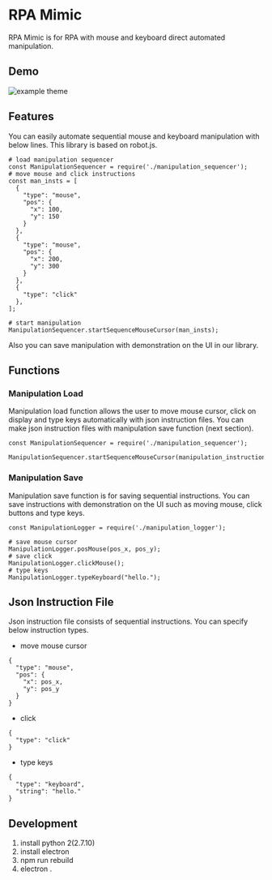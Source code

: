 # RPA Mimic

RPA Mimic is for RPA with mouse and keyboard direct automated manipulation.

## Demo

![example theme](https://user-images.githubusercontent.com/22574443/89990312-24a5d980-dcbd-11ea-917f-cc491f159d74.png)

## Features

You can easily automate sequential mouse and keyboard manipulation with below lines.
This library is based on robot.js.

```
# load manipulation sequencer
const ManipulationSequencer = require('./manipulation_sequencer');
# move mouse and click instructions
const man_insts = [
  {
    "type": "mouse",
    "pos": {
      "x": 100,
      "y": 150
    }
  },
  {
    "type": "mouse",
    "pos": {
      "x": 200,
      "y": 300
    }
  },
  {
    "type": "click"
  },
];

# start manipulation
ManipulationSequencer.startSequenceMouseCursor(man_insts);
```

Also you can save manipulation with demonstration on the UI in our library.

## Functions

### Manipulation Load

Manipulation load function allows the user to move mouse cursor, click on display and type keys automatically with json instruction files.
You can make json instruction files with manipulation save function (next section).

```
const ManipulationSequencer = require('./manipulation_sequencer');

ManipulationSequencer.startSequenceMouseCursor(manipulation_instructions);
```

### Manipulation Save

Manipulation save function is for saving sequential instructions.
You can save instructions with demonstration on the UI such as moving mouse, click buttons and type keys.

```
const ManipulationLogger = require('./manipulation_logger');

# save mouse cursor
ManipulationLogger.posMouse(pos_x, pos_y);
# save click
ManipulationLogger.clickMouse();
# type keys
ManipulationLogger.typeKeyboard("hello.");
```

## Json Instruction File

Json instruction file consists of sequential instructions.
You can specify below instruction types.

* move mouse cursor

```
{
  "type": "mouse",
  "pos": {
    "x": pos_x,
    "y": pos_y
  }
}
```

* click

```
{
  "type": "click"
}
```

* type keys

```
{
  "type": "keyboard",
  "string": "hello."
}
```

## Development

1. install python 2(2.7.10)
2. install electron
3. npm run rebuild
4. electron .
